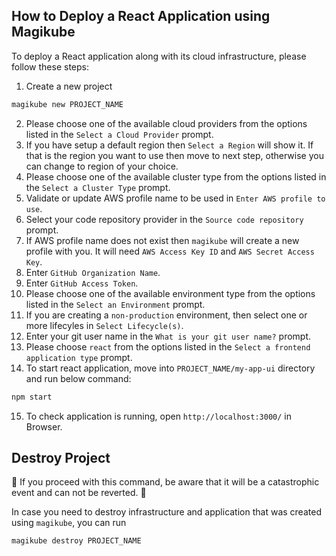 ## How to Deploy a React Application using Magikube
To deploy a React application along with its cloud infrastructure, please follow these steps:

1. Create a new project
```bash
magikube new PROJECT_NAME
```
2. Please choose one of the available cloud providers from the options listed in the `Select a Cloud Provider` prompt.
3. If you have setup a default region then `Select a Region` will show it. If that is the region you want to use then move to next step, otherwise you can change to region of your choice.
4. Please choose one of the available cluster type from the options listed in the `Select a Cluster Type` prompt.
5. Validate or update AWS profile name to be used in `Enter AWS profile to use`.
6. Select your code repository provider in the `Source code repository` prompt.
7. If AWS profile name does not exist then `magikube` will create a new profile with you. It will need `AWS Access Key ID` and `AWS Secret Access Key`.
8. Enter `GitHub Organization Name`.
9. Enter `GitHub Access Token`.
10. Please choose one of the available environment type from the options listed in the `Select an Environment` prompt.
11. If you are creating a `non-production` environment, then select one or more lifecyles in `Select Lifecycle(s)`.
12. Enter your git user name in the `What is your git user name?` prompt.
13. Please choose `react` from the options listed in the `Select a frontend application type` prompt.
14. To start react application, move into `PROJECT_NAME/my-app-ui` directory and run below command:
```bash
npm start
```
15. To check application is running, open `http://localhost:3000/` in Browser.
 

## Destroy Project
🚨 If you proceed with this command, be aware that it will be a catastrophic event and can not be reverted. 🚨

In case you need to destroy infrastructure and application that was created using `magikube`, you can run
```bash
magikube destroy PROJECT_NAME
```

